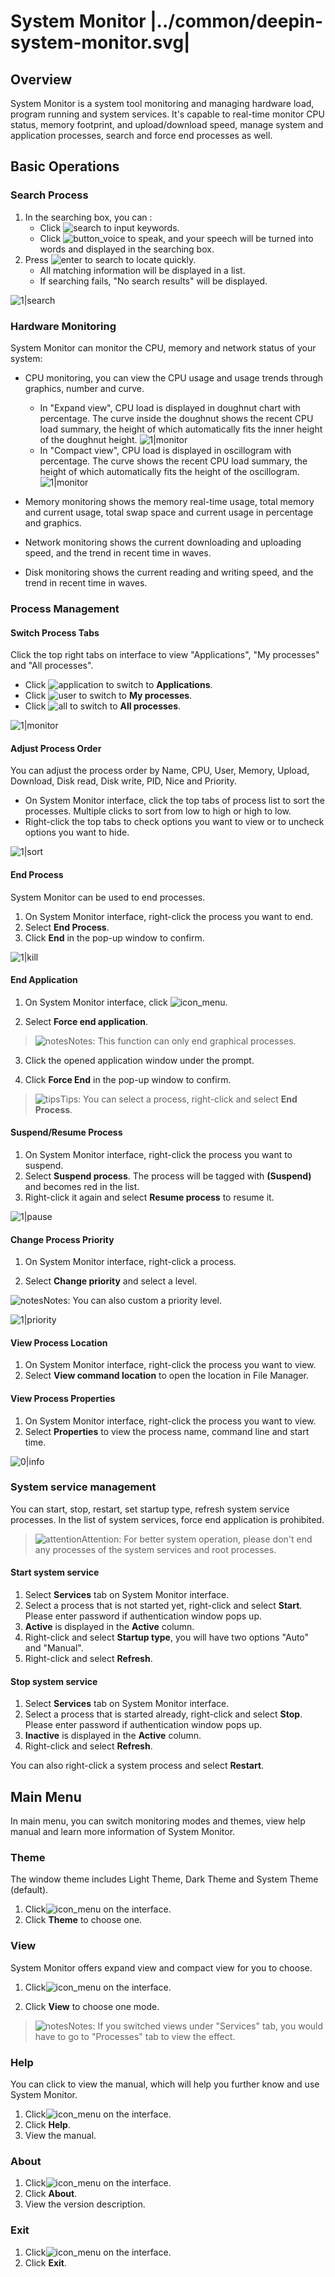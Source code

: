 # System Monitor |../common/deepin-system-monitor.svg|

## Overview

System Monitor is a system tool monitoring and managing hardware load, program running and system services. It's capable to real-time monitor CPU status, memory footprint, and upload/download speed, manage system and application processes, search and force end processes as well.


## Basic Operations

### Search Process

1. In the searching box, you can :
   - Click ![search](icon/search.svg) to input keywords. 
   - Click ![button_voice](icon/button_voice.svg) to speak, and your speech will be turned into words and displayed in the searching box. 
2. Press  ![enter](icon/Enter.svg) to search to locate quickly. 
   - All matching information will be displayed in a list. 
   - If searching fails, "No search results" will be displayed. 

![1|search](jpg/search.png)



### Hardware Monitoring

System Monitor can monitor the CPU, memory and network status of your system:

- CPU monitoring, you can view the CPU usage and usage trends through graphics, number and curve.

  - In "Expand view", CPU load is displayed in doughnut chart with percentage. The curve inside the doughnut shows the recent CPU load summary, the height of which automatically fits the inner height of the doughnut height. 
  ![1|monitor](jpg/expand.png)
  - In "Compact view", CPU load is displayed in oscillogram with percentage. The curve shows the recent CPU load summary, the height of which automatically fits the height of the oscillogram. 
  ![1|monitor](jpg/compact.png)
- Memory monitoring shows the memory real-time usage, total memory and current usage, total swap space and current usage in percentage and graphics.
- Network monitoring shows the current downloading and uploading speed, and the trend in recent time in waves.
- Disk monitoring shows the current reading and writing speed, and the trend in recent time in waves.


### Process Management

#### Switch Process Tabs

Click the top right tabs on interface to view "Applications", "My processes" and "All processes".

- Click ![application](jpg/app-process.png) to switch to **Applications**. 
- Click ![user](jpg/my-process.png) to switch to **My processes**. 
- Click ![all](jpg/all-process.png) to switch to **All processes**.

![1|monitor](jpg/tab-switch.png)

#### Adjust Process Order

You can adjust the process order by Name, CPU, User, Memory, Upload, Download, Disk read, Disk write, PID, Nice and Priority.

- On System Monitor interface, click the top tabs of process list to sort the processes. Multiple clicks to sort from low to high or high to low.
- Right-click the top tabs to check options you want to view or to uncheck options you want to hide.

![1|sort](jpg/sort.png)


#### End Process

System Monitor can be used to end processes.

1. On System Monitor interface, right-click the process you want to end.
2. Select **End Process**.
3. Click **End** in the pop-up window to confirm.

![1|kill](jpg/kill.png)

#### End Application

1. On System Monitor interface, click ![icon_menu](icon/icon_menu.svg).

2. Select **Force end application**.
> ![notes](icon/notes.svg)Notes: This function can only end graphical processes.

3. Click the opened application window under the prompt.

4. Click **Force End** in the pop-up window to confirm.

> ![tips](icon/tips.svg)Tips: You can select a process, right-click and select **End Process**. 


#### Suspend/Resume Process

1. On System Monitor interface, right-click the process you want to suspend.
2. Select **Suspend process**. The process will be tagged with **(Suspend)** and becomes red in the list. 
3. Right-click it again and select **Resume process** to resume it.

![1|pause](jpg/pause.png)


#### Change Process Priority 

1. On System Monitor interface, right-click a process.

2. Select **Change priority** and select a level.

![notes](icon/notes.svg)Notes: You can also custom a priority level.

![1|priority](jpg/priority.png)


#### View Process Location

1. On System Monitor interface, right-click the process you want to view.
2. Select **View command location** to open the location in File Manager. 

#### View Process Properties

1. On System Monitor interface, right-click the process you want to view.
2. Select **Properties** to view the process name, command line and start time.

![0|info](jpg/info.png)

### System service management

You can start, stop, restart, set startup type, refresh system service processes.
In the list of system services, force end application is prohibited.
>![attention](icon/attention.svg)Attention: For better system operation, please don't end any processes of the system services and root processes.

#### Start system service
1. Select **Services** tab on System Monitor interface.
2. Select a process that is not started yet, right-click and select **Start**. Please enter password if authentication window pops up.
3. **Active** is displayed in the **Active** column.
4. Right-click and select **Startup type**, you will have two options "Auto" and "Manual".
5. Right-click and select **Refresh**.



#### Stop system service

1. Select **Services** tab on System Monitor interface.
2. Select a process that is started already, right-click and select **Stop**. Please enter password if authentication window pops up.
3. **Inactive** is displayed in the **Active** column.
4. Right-click and select **Refresh**.

You can also right-click a system process and select **Restart**. 

## Main Menu

In main menu, you can switch monitoring modes and themes, view help manual and learn more information of System Monitor.

### Theme

The window theme includes Light Theme, Dark Theme and System Theme (default).

1. Click![icon_menu](icon/icon_menu.svg) on the interface.
2. Click **Theme** to choose one.

### View

System Monitor offers expand view and compact view for you to choose.

1. Click![icon_menu](icon/icon_menu.svg) on the interface.

2. Click **View** to choose one mode.

> ![notes](icon/notes.svg)Notes: If you switched views under "Services" tab, you would have to go to "Processes" tab to view the effect.


### Help

You can click to view the manual, which will help you further know and use System Monitor.

1. Click![icon_menu](icon/icon_menu.svg) on the interface.
2. Click **Help**.
3. View the manual.

### About

1. Click![icon_menu](icon/icon_menu.svg) on the interface.
2. Click **About**.
3. View the version description.

### Exit

1. Click![icon_menu](icon/icon_menu.svg) on the interface.
2. Click **Exit**.
